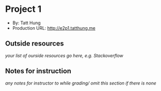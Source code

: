 # Project 1
+ By: Tatt Hung
+ Production URL: <http://e2p1.tatthung.me>

## Outside resources
*your list of ourside resources go here, e.g. Stackoverflow*

## Notes for instruction
*any notes for instructor to while grading/ omit this section if there is none*
